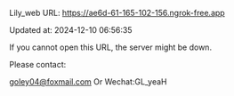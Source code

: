 Lily_web URL: https://ae6d-61-165-102-156.ngrok-free.app

Updated at: 2024-12-10 06:56:35

If you cannot open this URL, the server might be down.

Please contact: 

goley04@foxmail.com Or Wechat:GL_yeaH